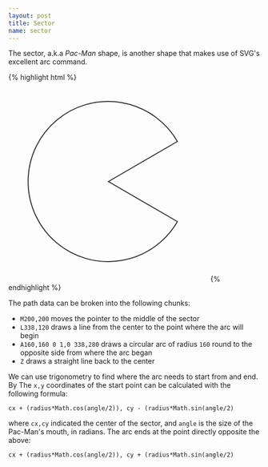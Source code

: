```yaml
---
layout: post
title: Sector
name: sector
---
```


The sector, a.k.a *Pac-Man* shape, is another shape that makes use of SVG's excellent arc command.

{% highlight html %}
<svg width='400px' height='400px'>
	<path d="M200,200 L338,120 A160,160 0 1,0 338,280 Z" fill="none" stroke="#333" stroke-width="2" />
</svg>
{% endhighlight %}

The path data can be broken into the following chunks:

* `M200,200` moves the pointer to the middle of the sector
* `L338,120` draws a line from the center to the point where the arc will begin
* `A160,160 0 1,0 338,280` draws a circular arc of radius `160` round to the opposite side from where the arc began
* `Z` draws a straight line back to the center

We can use trigonometry to find where the arc needs to start from and end. By The `x,y` coordinates
of the start point can be calculated with the following formula:

`cx + (radius*Math.cos(angle/2)), cy - (radius*Math.sin(angle/2)`

where `cx,cy` indicated the center of the sector, and `angle` is the size of the Pac-Man's mouth, in radians.
The arc ends at the point directly opposite the above:

`cx + (radius*Math.cos(angle/2)), cy + (radius*Math.sin(angle/2)`

